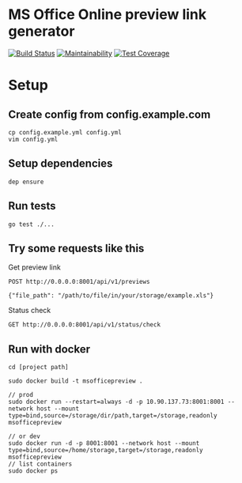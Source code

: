 # MS Office Online preview link generator

[![Build Status](https://travis-ci.org/ildarusmanov/msofficepreview.svg?branch=master)](https://travis-ci.org/ildarusmanov/msofficepreview)
[![Maintainability](https://api.codeclimate.com/v1/badges/406e0ad48e6c05fd6a5e/maintainability)](https://codeclimate.com/github/ildarusmanov/msofficepreview/maintainability)
[![Test Coverage](https://api.codeclimate.com/v1/badges/406e0ad48e6c05fd6a5e/test_coverage)](https://codeclimate.com/github/ildarusmanov/msofficepreview/test_coverage)

# Setup

## Create config from config.example.com
```
cp config.example.yml config.yml
vim config.yml
```
## Setup dependencies
```
dep ensure
```

## Run tests


```
go test ./...
```

## Try some requests like this

Get preview link
```
POST http://0.0.0.0:8001/api/v1/previews

{"file_path": "/path/to/file/in/your/storage/example.xls"}
```

Status check
```
GET http://0.0.0.0:8001/api/v1/status/check
```

## Run with docker
```
cd [project path]

sudo docker build -t msofficepreview .

// prod
sudo docker run --restart=always -d -p 10.90.137.73:8001:8001 --network host --mount type=bind,source=/storage/dir/path,target=/storage,readonly msofficepreview

// or dev
sudo docker run -d -p 8001:8001 --network host --mount type=bind,source=/home/storage,target=/storage,readonly msofficepreview 
// list containers
sudo docker ps
```


